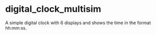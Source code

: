 # digital_clock_multisim
A simple digital clock with 6 displays and shows the time in the format hh:mm:ss.
